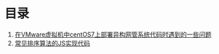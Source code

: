 # 目录

1. [在VMware虚拟机中centOS7上部署异构网管系统代码时遇到的一些问题](https://github.com/szm1002/someNotes/blob/master/%E5%BC%82%E6%9E%84%E7%BD%91%E7%AE%A1%E7%B3%BB%E7%BB%9F%E9%83%A8%E7%BD%B2%E9%81%87%E5%88%B0%E7%9A%84%E9%97%AE%E9%A2%98)
2. [常见排序算法的JS实现代码](https://github.com/szm1002/someNotes/blob/master/sorting-algorithm-in-js.js)
